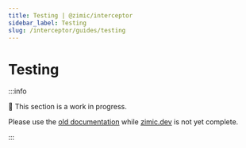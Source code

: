 ```yaml
---
title: Testing | @zimic/interceptor
sidebar_label: Testing
slug: /interceptor/guides/testing
---
```


# Testing

:::info

🚧 This section is a work in progress.

Please use the [old documentation](https://github.com/zimicjs/zimic/wiki) while [zimic.dev](/) is not yet complete.

:::
